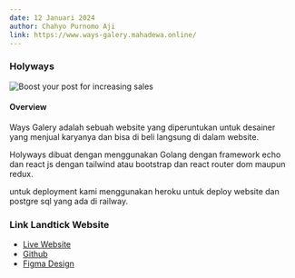 ```yaml
---
date: 12 Januari 2024
author: Chahyo Purnomo Aji
link: https://www.ways-galery.mahadewa.online/
---
```


### Holyways

![Boost your post for increasing sales](/images/portfolio/ways-galery.png)

#### Overview

Ways Galery adalah sebuah website yang diperuntukan untuk desainer yang menjual karyanya dan bisa di beli langsung di dalam website.

Holyways dibuat dengan menggunakan Golang dengan framework echo dan react js dengan tailwind atau bootstrap dan react router dom maupun redux. 

untuk deployment kami menggunakan heroku untuk deploy website dan postgre sql yang ada di railway.




### Link Landtick Website

 - [Live Website](https://www.holyways.mahadewa.online)
 - [Github](https://www.ways-galery.mahadewa.online/)
 - [Figma Design](https://www.figma.com/file/ItTNE8LlQOFCUhbX2bH4ls/Untitled?type=design&node-id=0%3A1&mode=design&t=5mhKVfZRtt8MIR7f-1)


